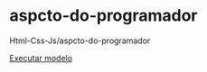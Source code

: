 # aspcto-do-programador
 Html-Css-Js/aspcto-do-programador

 <a href="https://rhaonyferraz.github.io/aspcto-do-programador/">Executar modelo</a>
